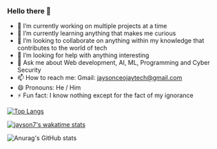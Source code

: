 ### Hello there 👋



- 🔭 I’m currently working on multiple projects at a time
- 🌱 I’m currently learning anything that makes me curious
- 👯 I’m looking to collaborate on anything within my knowledge that contributes to the world of tech
- 🤔 I’m looking for help with anything interesting 
- 💬 Ask me about Web development, AI, ML, Programming and Cyber Security
- 📫 How to reach me: Gmail: jaysonceojaytech@gmail.com 
- 😄 Pronouns: He / Him
- ⚡ Fun fact: I know nothing except for the fact of my ignorance


[![Top Langs](https://github-readme-stats.vercel.app/api/top-langs/?username=jayson7&langs_count=10&layout=compact&v=2)](https://github.com/anuraghazra/github-readme-stats)

[![jayson7's wakatime stats](https://github-readme-stats.vercel.app/api/wakatime?username=jayson7)](https://github.com/anuraghazra/github-readme-stats)

![Anurag's GitHub stats](https://github-readme-stats.vercel.app/api?username=jayson7&count_private=true&show_icons=true&theme=dark&v=2)
